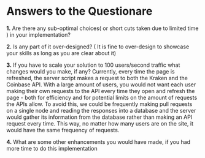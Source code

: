 # Answers to the Questionare

**1.** Are there any sub-optimal choices( or short cuts taken due to limited time ) in your implementation?

**2.** Is any part of it over-designed? ( It is fine to over-design to showcase your skills as long as you are clear about it)

**3.** If you have to scale your solution to 100 users/second traffic what changes would you make, if any?
Currently, every time the page is refreshed, the server script makes a request to both the Kraken and the Coinbase API. With a large amount of users, you would not want each user making their own requests to the API every time they open and refresh the page - both for efficiency and for potential limits on the amount of requests the APIs allow. To avoid this, we could be frequently making pull requests on a single node and reading the responses into a database and the server would gather its information from the database rather than making an API request every time. This way, no matter how many users are on the site, it would have the same frequency of requests. 

**4.** What are some other enhancements you would have made, if you had more time to do this implementation
